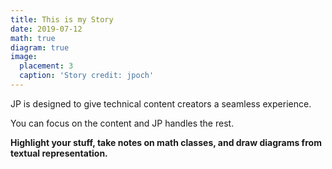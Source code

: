 ```yaml
---
title: This is my Story
date: 2019-07-12
math: true
diagram: true
image:
  placement: 3
  caption: 'Story credit: jpoch'
---
```


JP is designed to give technical content creators a seamless experience. 

You can focus on the content and JP handles the rest.

**Highlight your stuff, take notes on math classes, and draw diagrams from textual representation.**
